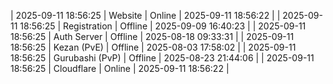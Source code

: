 | 2025-09-11 18:56:25 | Website | Online | 2025-09-11 18:56:22 |
| 2025-09-11 18:56:25 | Registration | Offline | 2025-09-09 16:40:23 |
| 2025-09-11 18:56:25 | Auth Server | Offline | 2025-08-18 09:33:31 |
| 2025-09-11 18:56:25 | Kezan (PvE) | Offline | 2025-08-03 17:58:02 |
| 2025-09-11 18:56:25 | Gurubashi (PvP) | Offline | 2025-08-23 21:44:06 |
| 2025-09-11 18:56:25 | Cloudflare | Online | 2025-09-11 18:56:22 |
